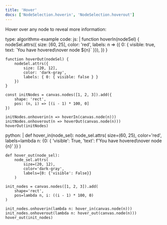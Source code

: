 ```yaml
---
title: 'Hover'
docs: ['NodeSelection.hoverin', 'NodeSelection.hoverout']
---
```


Hover over any node to reveal more information:

<data type='yaml'>
type: algorithmx-example
code:
  js: |
    function hoverIn(nodeSel) {
        nodeSel.attrs({
            size: [60, 25],
            color: 'red',
            labels: n => ({ 0: {
                visible: true,
                text: `You have hovered\nover node ${n}`
            }}),
        })
    }
    
    function hoverOut(nodeSel) {
        nodeSel.attrs({
            size: [20, 12],
            color: 'dark-gray',
            labels: { 0: { visible: false } }
        })
    }
    
    const initNodes = canvas.nodes([1, 2, 3]).add({
        shape: 'rect',
        pos: (n, i) => [(i - 1) * 100, 0]
    })
    
    initNodes.onhoverin(n => hoverIn(canvas.node(n)))
    initNodes.onhoverout(n => hoverOut(canvas.node(n)))
    hoverOut(initNodes)
  python: |
    def hover_in(node_sel):
        node_sel.attrs(
            size=(60, 25),
            color='red',
            labels=lambda n: {0: {
                'visible': True,
                'text': f'You have hovered\nover node {n}'
            }}
        )
    
    def hover_out(node_sel):
        node_sel.attrs(
            size=(20, 12),
            color='dark-gray',
            labels={0: {'visible': False}}
        )
    
    init_nodes = canvas.nodes([1, 2, 3]).add(
        shape='rect',
        pos=lambda n, i: ((i - 1) * 100, 0)
    )
    
    init_nodes.onhoverin(lambda n: hover_in(canvas.node(n)))
    init_nodes.onhoverout(lambda n: hover_out(canvas.node(n)))
    hover_out(init_nodes)
</data>
